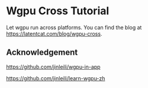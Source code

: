 # Wgpu Cross Tutorial

Let wgpu run across platforms. You can find the blog at https://latentcat.com/blog/wgpu-cross.

## Acknowledgement

https://github.com/jinleili/wgpu-in-app

https://github.com/jinleili/learn-wgpu-zh
